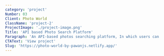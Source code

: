 ```yaml
---
category: 'project'
Number: 03
Client: Photo World
ClassName: 'project-2'
ProjectImage: './project-image.png'
Title: 'API based Photo Search Platform'
Paragraph: 'An API-based photos searching platform, In which users can search for images.'
CTAText: 'View project'
Slug: 'https://photo-world-by-pawanjs.netlify.app/'
---
```


